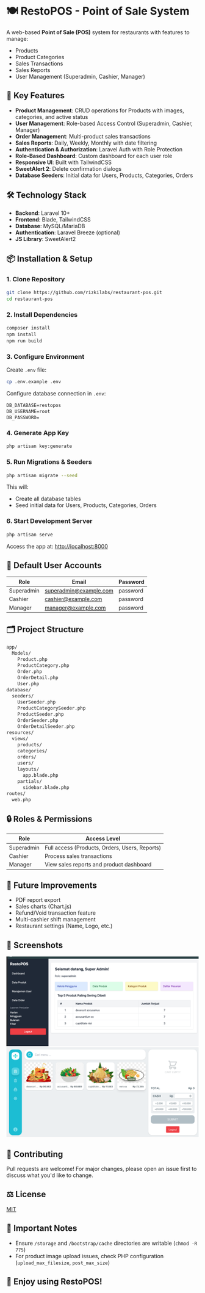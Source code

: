 # 🍽️ RestoPOS - Point of Sale System

A web-based **Point of Sale (POS)** system for restaurants with features to manage:
- Products
- Product Categories
- Sales Transactions
- Sales Reports
- User Management (Superadmin, Cashier, Manager)

## 🚀 Key Features
- **Product Management**: CRUD operations for Products with images, categories, and active status
- **User Management**: Role-based Access Control (Superadmin, Cashier, Manager)
- **Order Management**: Multi-product sales transactions
- **Sales Reports**: Daily, Weekly, Monthly with date filtering
- **Authentication & Authorization**: Laravel Auth with Role Protection
- **Role-Based Dashboard**: Custom dashboard for each user role
- **Responsive UI**: Built with TailwindCSS
- **SweetAlert 2**: Delete confirmation dialogs
- **Database Seeders**: Initial data for Users, Products, Categories, Orders

## 🛠️ Technology Stack
- **Backend**: Laravel 10+
- **Frontend**: Blade, TailwindCSS
- **Database**: MySQL/MariaDB
- **Authentication**: Laravel Breeze (optional)
- **JS Library**: SweetAlert2

## 📦 Installation & Setup

### 1. Clone Repository
```bash
git clone https://github.com/rizkilabs/restaurant-pos.git
cd restaurant-pos
```

### 2. Install Dependencies
```bash
composer install
npm install
npm run build
```

### 3. Configure Environment
Create `.env` file:
```bash
cp .env.example .env
```
Configure database connection in `.env`:
```
DB_DATABASE=restopos
DB_USERNAME=root
DB_PASSWORD=
```

### 4. Generate App Key
```bash
php artisan key:generate
```

### 5. Run Migrations & Seeders
```bash
php artisan migrate --seed
```
This will:
- Create all database tables
- Seed initial data for Users, Products, Categories, Orders

### 6. Start Development Server
```bash
php artisan serve
```
Access the app at: [http://localhost:8000](http://localhost:8000)

## 👥 Default User Accounts

| Role        | Email                   | Password  |
|-------------|--------------------------|-----------|
| Superadmin  | superadmin@example.com   | password  |
| Cashier     | cashier@example.com      | password  |
| Manager     | manager@example.com      | password  |

## 🗂️ Project Structure

```
app/
  Models/
    Product.php
    ProductCategory.php
    Order.php
    OrderDetail.php
    User.php
database/
  seeders/
    UserSeeder.php
    ProductCategorySeeder.php
    ProductSeeder.php
    OrderSeeder.php
    OrderDetailSeeder.php
resources/
  views/
    products/
    categories/
    orders/
    users/
    layouts/
      app.blade.php
    partials/
      sidebar.blade.php
routes/
  web.php
```

## 🔒 Roles & Permissions

| Role        | Access Level |
|-------------|--------------|
| Superadmin  | Full access (Products, Orders, Users, Reports) |
| Cashier     | Process sales transactions |
| Manager     | View sales reports and product dashboard |

## 🎯 Future Improvements
- PDF report export
- Sales charts (Chart.js)
- Refund/Void transaction feature
- Multi-cashier shift management
- Restaurant settings (Name, Logo, etc.)

## 📸 Screenshots

![Superadmin Dashboard](screenshots/admin_dashboard.png)
![Product Management](screenshots/cashier_page.png)

## 🤝 Contributing
Pull requests are welcome! For major changes, please open an issue first to discuss what you'd like to change.

## ⚖️ License
[MIT](https://choosealicense.com/licenses/mit/)

## 📢 Important Notes
- Ensure `/storage` and `/bootstrap/cache` directories are writable (`chmod -R 775`)
- For product image upload issues, check PHP configuration (`upload_max_filesize`, `post_max_size`)

## 🚀 Enjoy using RestoPOS!
